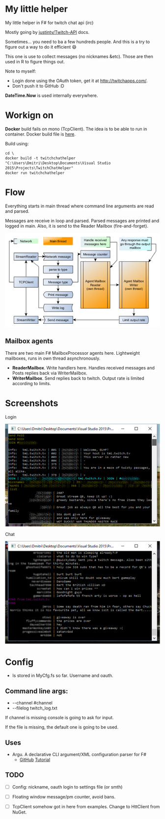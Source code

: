 # My little helper #

My little helper in F# for twitch chat api (irc)

Mostly going by [justintv/Twitch-API](https://github.com/justintv/Twitch-API/blob/master/IRC.md) docs.

Sometimes... you need to ba a few hundreds people. And this is a try to figure out a way to do it efficient :smile:

This one is use to collect messages (no nicknames &etc). Those are then used in R to figure things out.

Note to myself:

- Login done using the OAuth token, get it at http://twitchapps.com/.
- Don't push it to GitHub :D

**DateTime.Now** is used internally everywhere.

# Workign on #

**Docker** build fails on mono (TcpClient). The idea is to be able to run in container. Docker build file is [here](Dockerfile).

Build using:

    cd \    
    docker build -t twitchchathelper "C:\Users\Dmitri\Desktop\Documents\Visual Studio 2015\Projects\TwitchChatHelper"
    docker run twitchchathelper

# Flow #

Everything starts in main thread where command line arguments are read and parsed.

Messages are receive in loop and parsed. Parsed messages are printed and logged in main. Also, it is send to the Reader Mailbox (fire-and-forget).

![chetHelperFlowYed](chetHelperFlowYed.png)

## Mailbox agents ##

There are two main F# MailboxProcessor agents here. Lightweight mailboxes, runs in own thread asynchronously.

- **ReaderMailbox**. Write handlers here. Handles received messages and Posts replies back via WriterMailbox.
- **WriterMailbox**. Send replies back to twitch. Output rate is limited according to limits.

# Screenshots #

Login

![screen_login](myimg/screen_login.png)

Chat

![screen_chat](myimg/screen_chat.png)

#  Config #

* Is stored in MyCfg.fs so far. Username and oauth.

## Command line args: ##

* --channel #channel
* --filelog twitch_log.txt

If channel is missing console is going to ask for input.

If the file is missing, the default one is going to be used.

## Uses ##

- Argu. A declarative CLI argument/XML configuration parser for F#
    * [GitHub](https://github.com/fsprojects/Argu) [Tutorial](http://fsprojects.github.io/Argu/tutorial.html)

## TODO ##

- [ ] Config: nickname, oauth login to settings file (or smth)
- [ ] Floating window message/pm counter, avoid bans.
- [ ] TcpClient somehow got in here from examples. Change to HttClient from NuGet.

